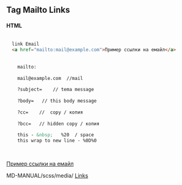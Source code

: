 ## Tag Mailto Links

<!--![](../../img/)-->

#### HTML

```html
  
  link Email
  <a href="mailto:mail@example.com">Пример ссылки на емайл</a>
  
 
	mailto:
	
	mail@example.com  //mail
	
	?subject=    // tema message
	
	?body=   // this body message 
	
	?cc=    //  copy / копия 
	
	?bcc=   // hidden copy / копия 
	
	this - &nbsp;   %20  / space
	this wrap to new line - %0D%0   
	
	


```
  <a href="mailto:mailto:someone@yoursite.com?cc=someoneelse@theirsite.com, another@thatsite.com, me@mysite.com&bcc=lastperson@theirsite.com&subject=Big%20News&body=Body-goes-here">Пример ссылки на емайл</a>


MD-MANUAL/scss/media/ [Links](https://github.com/Fobiya/MD-MANUAL/tree/master/scss/media)